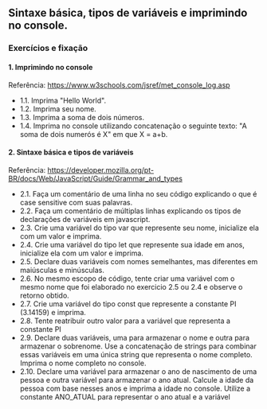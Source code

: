 ## Sintaxe básica, tipos de variáveis e imprimindo no console.
### Exercícios e fixação
#### 1. Imprimindo no console
Referência: https://www.w3schools.com/jsref/met_console_log.asp

* 1.1\. Imprima "Hello World".
* 1.2\. Imprima seu nome.
* 1.3\. Imprima a soma de dois números.
* 1.4\. Imprima no console utilizando concatenação o seguinte texto: "A soma de dois numerós é X" em que X = a+b.

#### 2. Sintaxe básica e tipos de variáveis
Referência: https://developer.mozilla.org/pt-BR/docs/Web/JavaScript/Guide/Grammar_and_types

* 2.1\. Faça um comentário de uma linha no seu código explicando o que é case sensitive com suas palavras.
* 2.2\. Faça um comentário de múltiplas linhas explicando os tipos de declarações de variáveis em javascript.
* 2.3\. Crie uma variável do tipo var que represente seu nome, inicialize ela com um valor e imprima.
* 2.4\. Crie uma variável do tipo let que represente sua idade em anos, inicialize ela com um valor e imprima.
* 2.5\. Declare duas variáveis com nomes semelhantes, mas diferentes em maiúsculas e minúsculas.
* 2.6\. No mesmo escopo de código, tente criar uma variável com o mesmo nome que foi elaborado no exercicio 2.5 ou 2.4 e observe o retorno obtido.
* 2.7\. Crie uma variável do tipo const que represente a constante PI (3.14159) e imprima.
* 2.8\. Tente reatribuir outro valor para a variável que representa a constante PI
* 2.9\. Declare duas variáveis, uma para armazenar o nome e outra para armazenar o sobrenome. Use a concatenação de strings para combinar essas variáveis em uma única string que representa o nome completo. Imprima o nome completo no console.
* 2.10\. Declare uma variável para armazenar o ano de nascimento de uma pessoa e outra variável para armazenar o ano atual. Calcule a idade da pessoa com base nesses anos e imprima a idade no console. Utilize a constante ANO_ATUAL para representar o ano atual e a variável
